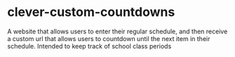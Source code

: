 # clever-custom-countdowns
A website that allows users to enter their regular schedule, and then receive a custom url that allows users to countdown until the next item in their schedule. Intended to keep track of school class periods
